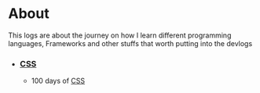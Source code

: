 # About 

This logs are about the journey on how I learn different programming languages, Frameworks and other stuffs that worth putting into the devlogs

* ### [CSS](https://github.com/machii28/devlog/tree/master/css)
    * 100 days of [CSS](https://github.com/machii28/devlog/blob/master/css/100-Day-of-CSS-Devlog.md)